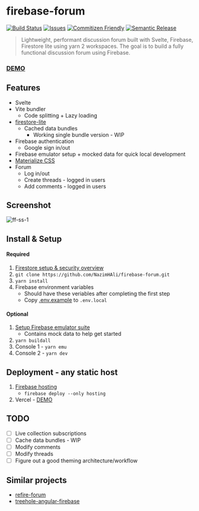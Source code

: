 # firebase-forum

[![Build Status][build-img]][build-url]
[![Issues][issues-img]][issues-url]
[![Commitizen Friendly][commitizen-img]][commitizen-url]
[![Semantic Release][semantic-release-img]][semantic-release-url]

> Lightweight, performant discussion forum built with Svelte, Firebase, Firestore lite using yarn 2 workspaces. The goal is to build a fully functional discussion forum using Firebase.

### [DEMO](https://svelte-firebase-forum.web.app/)

## Features

- Svelte
- Vite bundler
  - Code splitting + Lazy loading
- [firestore-lite](https://firebase.google.com/docs/firestore/solutions/firestore-lite)
  - Cached data bundles
    - Working single bundle version - WIP
- Firebase authentication
  - Google sign in/out
- Firebase emulator setup + mocked data for quick local development
- [Materialize CSS](https://github.com/materializecss/materialize)
- Forum
  - Log in/out
  - Create threads - logged in users
  - Add comments - logged in users

## Screenshot

![ff-ss-1](https://user-images.githubusercontent.com/26750288/143793897-22a407e3-30c4-4a55-b7b2-f2d34863dd83.png)

## Install & Setup

#### Required

1. [Firestore setup & security overview](https://firebase.google.com/docs/firestore/quickstart)
2. `git clone https://github.com/NazimHAli/firebase-forum.git`
3. `yarn install`
4. Firebase environment variables
   - Should have these veriables after completing the first step
   - Copy [.env.example](/.env.example) to `.env.local`

#### Optional

1. [Setup Firebase emulator suite](https://firebase.google.com/docs/emulator-suite/install_and_configure)
   - Contains mock data to help get started
2. `yarn buildall`
3. Console 1 - `yarn emu`
4. Console 2 - `yarn dev`

## Deployment - any static host

1. [Firebase hosting](https://firebase.google.com/docs/hosting/quickstart)
   - `firebase deploy --only hosting`
2. Vercel - [DEMO](https://firebase-forum.vercel.app/)

## TODO

- [ ] Live collection subscriptions
- [ ] Cache data bundles - WIP
- [ ] Modify comments
- [ ] Modify threads
- [ ] Figure out a good theming architecture/workflow

## Similar projects

- [refire-forum](https://github.com/hoppula/refire-forum)
- [treehole-angular-firebase](https://github.com/xiongemi/treehole-angular-firebase)

[build-img]: https://github.com/NazimHAli/firebase-forum/actions/workflows/release.yml/badge.svg
[build-url]: https://github.com/NazimHAli/firebase-forum/actions/workflows/release.yml
[commitizen-img]: https://img.shields.io/badge/commitizen-friendly-brightgreen.svg
[commitizen-url]: http://commitizen.github.io/cz-cli/
[issues-img]: https://img.shields.io/github/issues/NazimHAli/firebase-forum
[issues-url]: https://github.com/NazimHAli/firebase-forum/issues
[semantic-release-img]: https://img.shields.io/badge/%20%20%F0%9F%93%A6%F0%9F%9A%80-semantic--release-e10079.svg
[semantic-release-url]: https://github.com/semantic-release/semantic-release

